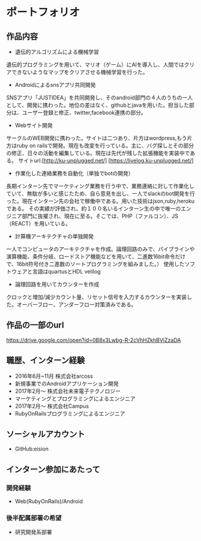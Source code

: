 # ポートフォリオ
	
## 作品内容
	
- 遺伝的アルゴリズムによる機械学習

遺伝的プログラミングを用いて、マリオ（ゲーム）にAIを導入し、人間ではクリアできないようなマップをクリアさせる機械学習を行った。

- Androidによるsnsアプリ共同開発

SNSアプリ「JUSTIDEA」を共同開発し、そのandroid部門の４人のうちの一人として、開発に携わった。地位の差はなく、githubとjavaを用いた。担当した部分は、ユーザー登録と修正、twitter,facebook連携の部分。

- Webサイト開発

サークルのWEB開発に携わった。サイトは二つあり、片方はwordpress,もう片方はruby on railsで開発。現在も改変を行っている。主に、バグ探しとその部分の修正、日々の活動を編集している。現在は先代が残した拡張機能を実装中である。
サイトurl:[http://ku-unplugged.net/] [https://livelog.ku-unplugged.net/]

- 作業化した連絡業務を自動化（単独でbotの開発）

長期インターン先でマーケティング業務を行う中で、業務連絡に対して作業化していて、無駄が多いと感じたため、自ら意見を出し、一人でslackのbot開発を行った。現在インターン先の会社で稼働中である。用いた技術はjson,ruby,herokuである。
その実績が評価され、約１００名いるインターン生の中で唯一のエンジニア部門に抜擢され、現在に至る。そこでは、PHP（ファルコン）、JS（REACT）を用いている。


- 計算機アーキテクチャの単独開発

一人でコンピュータのアーキテクチャを作成。論理回路のみで、パイプラインや演算機能、条件分岐、ロードストア機能などを用いて、二進数16bit命令だけで、16bit符号付き二進数のソートプログラミングを組みました。）
使用したソフトウェアと言語はquartusとHDL velilog

- 論理回路を用いてカウンターを作成

クロックと増加/減少カウント量、リセット信号を入力するカウンターを実装した。オーバーフロー、アンダーフロー対策済みである。

## 作品の一部のurl

https://drive.google.com/open?id=0B8x3Lwbg-R-2cVhHZkhBVjZzaDA
	
## 職歴、インターン経験

- 2016年6月~11月 株式会社arcoss
- 新規事業でのAndroidアプリケーション開発
- 2017年2月〜 株式会社未来電子テクノロジー
- マーケティングとプログラミングによるエンジニア
- 2017年2月〜 株式会社Campus
- RubyOnRailsプログラミングによるエンジニア

## ソーシャルアカウント

- GitHub:eision

## インターン参加にあたって
	
### 開発経験

- Web(RubyOnRails)/Android

### 後半配属部署の希望

- 研究開発系部署
